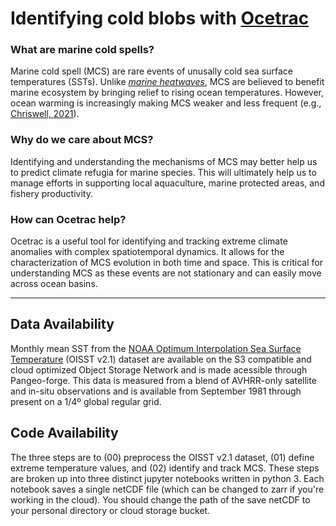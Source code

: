 # Identifying cold blobs with [Ocetrac](https://ocetrac.readthedocs.io/en/latest/)

### What are marine cold spells?
Marine cold spell (MCS) are rare events of unusally cold sea surface temperatures (SSTs). Unlike [*marine heatwaves*](https://github.com/ocetrac/marine-heatwaves), MCS are believed to benefit marine ecosystem by bringing relief to rising ocean temperatures. However, ocean warming is increasingly making MCS weaker and less frequent (e.g., [Chriswell, 2021](https://www.nature.com/articles/s41467-021-25160-y)). 

### Why do we care about MCS?
Identifying and understanding the mechanisms of MCS may better help us to predict climate refugia for marine species. This will ultimately help us to manage efforts in supporting local aquaculture, marine protected areas, and fishery productivity. 

### How can Ocetrac help?
Ocetrac is a useful tool for identifying and tracking extreme climate anomalies with complex spatiotemporal dynamics. It allows for the characterization of MCS evolution in both time and space. This is critical for understanding MCS as these events are not stationary and can easily move across ocean basins. 

___
## Data Availability
Monthly mean SST from the [NOAA Optimum Interpolation Sea Surface Temperature](https://www.ncdc.noaa.gov/oisst/data-access) (OISST v2.1) dataset are available on the S3 compatible and cloud optimized Object Storage Network and is made acessible through Pangeo-forge. This data is measured from a blend of AVHRR-only satellite and in-situ observations and is available from September 1981 through present on a 1/4º global regular grid.

## Code Availability
The three steps are to (00) preprocess the OISST v2.1 dataset, (01) define extreme temperature values, and (02) identify and track MCS. These steps are broken up into three distinct jupyter notebooks written in python 3. Each notebook saves a single netCDF file (which can be changed to zarr if you're working in the cloud). You should change the path of the save netCDF to your personal directory or cloud storage bucket. 

